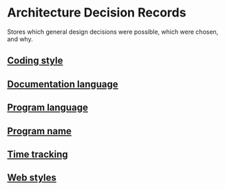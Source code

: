# Architecture Decision Records

Stores which general design decisions were possible, which were chosen, and why.

## [Coding style](coding-style.md)

## [Documentation language](documentation-language.md)

## [Program language](program-language.md)

## [Program name](program-name.md)

## [Time tracking](time-tracking.md)

## [Web styles](web-styles.md)
